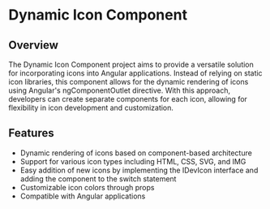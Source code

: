 # Dynamic Icon Component

## Overview

The Dynamic Icon Component project aims to provide a versatile solution for incorporating icons into Angular applications. Instead of relying on static icon libraries, this component allows for the dynamic rendering of icons using Angular's ngComponentOutlet directive. With this approach, developers can create separate components for each icon, allowing for flexibility in icon development and customization.

## Features

- Dynamic rendering of icons based on component-based architecture
- Support for various icon types including HTML, CSS, SVG, and IMG
- Easy addition of new icons by implementing the IDevIcon interface and adding the component to the switch statement
- Customizable icon colors through props
- Compatible with Angular applications
